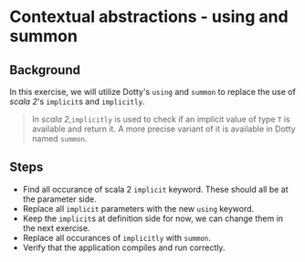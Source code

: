 # Contextual abstractions - using and summon

## Background

In this exercise, we will utilize Dotty's `using` and `summon` to replace the
use of _scala 2_'s `implicit`s and `implicitly`.

> In _scala 2_,`implicitly` is used to check if an implicit value of type `T` 
> is available and return it. A more precise variant of it is available in Dotty 
> named `summon`.

## Steps

- Find all occurance of scala 2 `implicit` keyword. These should all be at the 
  parameter side.
- Replace all `implicit` parameters with the new `using` keyword.
- Keep the `implicit`s at definition side for now, we can change them in  the 
  next exercise.
- Replace all occurances of `implicitly` with `summon`.
- Verify that the application compiles and run correctly.
